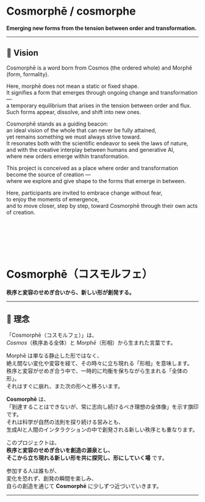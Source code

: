 # Cosmorphē / cosmorphe

**Emerging new forms from the tension between order and transformation.**  

---

## 🌌 Vision

Cosmorphē is a word born from Cosmos (the ordered whole) and Morphē (form, formality).

Here, morphē does not mean a static or fixed shape.  
It signifies a form that emerges through ongoing change and transformation —  
a temporary equilibrium that arises in the tension between order and flux.  
Such forms appear, dissolve, and shift into new ones.

Cosmorphē stands as a guiding beacon:  
an ideal vision of the whole that can never be fully attained,  
yet remains something we must always strive toward.  
It resonates both with the scientific endeavor to seek the laws of nature,  
and with the creative interplay between humans and generative AI,  
where new orders emerge within transformation.  

This project is conceived as a place where order and transformation become the source of creation —  
where we explore and give shape to the forms that emerge in between.  

Here, participants are invited to embrace change without fear,  
to enjoy the moments of emergence,  
and to move closer, step by step, toward Cosmorphē through their own acts of creation.  

<p>&nbsp;</p>
<p>&nbsp;</p>
<p>&nbsp;</p>

# Cosmorphē（コスモルフェ）

**秩序と変容のせめぎ合いから、新しい形が創発する。**  

---

## 🌌 理念

「Cosmorphē（コスモルフェ）」は、  
*Cosmos*（秩序ある全体）と *Morphē*（形相）から生まれた言葉です。  

Morphē は単なる静止した形ではなく、  
絶え間ない変化や変容を経て、その時々に立ち現れる「形相」を意味します。  
秩序と変容がせめぎ合う中で、一時的に均衡を保ちながら生まれる「全体の形」。  
それはすぐに崩れ、また次の形へと移ろいます。  

**Cosmorphē** は、  
「到達することはできないが、常に志向し続けるべき理想の全体像」を示す旗印です。  
それは科学が自然の法則を探り続ける営みとも、  
生成AIと人間のインタラクションの中で創発される新しい秩序とも重なります。  

このプロジェクトは、  
**秩序と変容のせめぎ合いを創造の源泉とし、  
そこから立ち現れる新しい形を共に探究し、形にしていく場** です。  

参加する人は誰もが、  
変化を恐れず、創発の瞬間を楽しみ、  
自らの創造を通じて **Cosmorphē** に少しずつ近づいていきます。  

---
